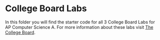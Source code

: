 # College Board Labs

In this folder you will find the starter code for all 3 College Board Labs for AP Computer Science A. For more information about these labs visit [The College Board](https://apcentral.collegeboard.org/courses/ap-computer-science-a/classroom-resources/lab-resource-page). 

